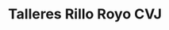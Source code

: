 ---
title: "Talleres Rillo Royo CVJ"
url: /perales-del-alfambra/talleres-rillo-royo-cvj/
shop: reparación de automóviles
---